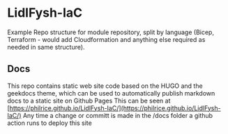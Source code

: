 # LidlFysh-IaC

Example Repo structure for module repository, split by language (Bicep, Terraform - would add Cloudformation and anything else required as needed in same structure).


## Docs
This repo contains static web site code based on the HUGO and the geekdocs theme, which can be used to automatically publish markdown docs to a static site on Github Pages
This can be seen at [https://philrice.github.io/LidlFysh-IaC/](https://philrice.github.io/LidlFysh-IaC/)
Any time a change or committ is made in the /docs folder a github action runs to deploy this site

